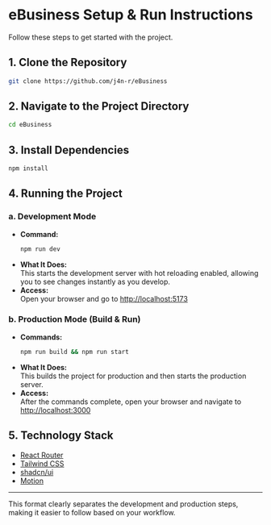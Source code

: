 # eBusiness Setup & Run Instructions

Follow these steps to get started with the project.

## 1. Clone the Repository
```bash
git clone https://github.com/j4n-r/eBusiness
```

## 2. Navigate to the Project Directory
```bash
cd eBusiness
```

## 3. Install Dependencies
```bash
npm install
```

## 4. Running the Project

### a. Development Mode
- **Command:**  
  ```bash
  npm run dev
  ```
- **What It Does:**  
  This starts the development server with hot reloading enabled, allowing you to see changes instantly as you develop.
- **Access:**  
  Open your browser and go to [http://localhost:5173](http://localhost:5173)

### b. Production Mode (Build & Run)
- **Commands:**  
  ```bash
  npm run build && npm run start
  ```
- **What It Does:**  
  This builds the project for production and then starts the production server.
- **Access:**  
  After the commands complete, open your browser and navigate to [http://localhost:3000](http://localhost:3000)

## 5. Technology Stack
- [React Router](https://reactrouter.com/home)
- [Tailwind CSS](https://tailwindcss.com/)
- [shadcn/ui](https://ui.shadcn.com/)
- [Motion](https://motion.dev/)

---

This format clearly separates the development and production steps, making it easier to follow based on your workflow.
